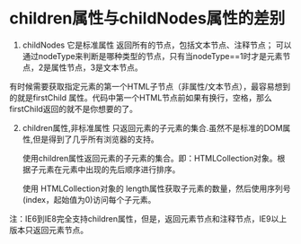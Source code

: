 # children属性与childNodes属性的差别

 1. childNodes 它是标准属性
 返回所有的节点，包括文本节点、注释节点；
    可以通过nodeType来判断是哪种类型的节点，只有当nodeType==1时才是元素节点，2是属性节点，3是文本节点。

 有时候需要获取指定元素的第一个HTML子节点（非属性/文本节点），最容易想到的就是firstChild 属性。代码中第一个HTML节点前如果有换行，空格，那么firstChild返回的就不是你想要的了。

 2. children属性,非标准属性
  只返回元素的子元素的集合.虽然不是标准的DOM属性,但是得到了几乎所有浏览器的支持。

	使用children属性返回元素的子元素的集合。即：HTMLCollection对象。根据子元素在元素中出现的先后顺序进行排序。

	使用 HTMLCollection对象的 length属性获取子元素的数量，然后使用序列号(index，起始值为0)访问每个子元素。

注：IE6到IE8完全支持children属性，但是，返回元素节点和注释节点，IE9以上版本只返回元素节点。

